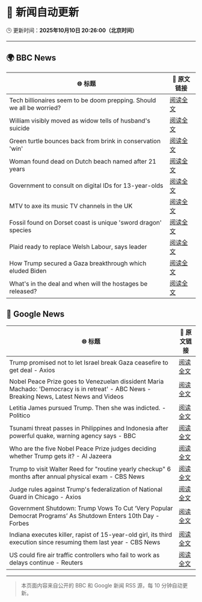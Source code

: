 # 🧠 新闻自动更新

🕒 更新时间：**2025年10月10日 20:26:00（北京时间）**

---

## 🌍 BBC News

| 🌐 标题 | 🔗 原文链接 |
|--------|-------------|
| Tech billionaires seem to be doom prepping. Should we all be worried? | [阅读全文](https://www.bbc.com/news/articles/cly17834524o?at_medium=RSS&at_campaign=rss) |
| William visibly moved as widow tells of husband's suicide | [阅读全文](https://www.bbc.com/news/articles/c2ej877g7w1o?at_medium=RSS&at_campaign=rss) |
| Green turtle bounces back from brink in conservation 'win' | [阅读全文](https://www.bbc.com/news/articles/cg426qqqqnro?at_medium=RSS&at_campaign=rss) |
| Woman found dead on Dutch beach named after 21 years | [阅读全文](https://www.bbc.com/news/articles/cpq5r9epd4qo?at_medium=RSS&at_campaign=rss) |
| Government to consult on digital IDs for 13-year-olds | [阅读全文](https://www.bbc.com/news/articles/czjvrgd48evo?at_medium=RSS&at_campaign=rss) |
| MTV to axe its music TV channels in the UK | [阅读全文](https://www.bbc.com/news/articles/cdr612yz8p0o?at_medium=RSS&at_campaign=rss) |
| Fossil found on Dorset coast is unique 'sword dragon' species | [阅读全文](https://www.bbc.com/news/articles/cdjzvzzy0mxo?at_medium=RSS&at_campaign=rss) |
| Plaid ready to replace Welsh Labour, says leader | [阅读全文](https://www.bbc.com/news/articles/cewnv2xprzko?at_medium=RSS&at_campaign=rss) |
| How Trump secured a Gaza breakthrough which eluded Biden | [阅读全文](https://www.bbc.com/news/articles/cj3yke64vp6o?at_medium=RSS&at_campaign=rss) |
| What's in the deal and when will the hostages be released? | [阅读全文](https://www.bbc.com/news/articles/cvgqx7ygq41o?at_medium=RSS&at_campaign=rss) |

## 📰 Google News

| 🌐 标题 | 🔗 原文链接 |
|--------|-------------|
| Trump promised not to let Israel break Gaza ceasefire to get deal - Axios | [阅读全文](https://news.google.com/rss/articles/CBMif0FVX3lxTE9qZ196bkhqYjdhbkpPeU93WVpOOG0xeHNQeGQyVWlidk83WUxRRndKNGZObWk2YTdVTFBnV3pfbDBNWEliNWQwOFpmUEdRcFZYUnV3RllGdVZBUDRaNmFRTkozcFNMTmVPY19sQU05WE45YVRYbjNCVjZMNVlPSVE?oc=5) |
| Nobel Peace Prize goes to Venezuelan dissident Maria Machado: 'Democracy is in retreat' - ABC News - Breaking News, Latest News and Videos | [阅读全文](https://news.google.com/rss/articles/CBMipAFBVV95cUxPaHRIZDUwQnlDTlpMQjVwUnQwSWdyX2w2N09BTkNEUXRCS0ZVVzFzWWFDZ3pzZXlMMFIyLWRuLVlkU1dCTHJPS3hGNzU5YWdTWmFEXzRybkhlODFHUjE1REQwWnBHY1k4dU1IOWlRYkdfYkp5d3lZU3ZienM0SnNvQ1h0eHE1QlQ0Sm1wRGtMNzdabEdOVzlLY3dGUG9pdzN1TmNwRNIBqgFBVV95cUxPdDdNUFpmOWw0V1VDTUIxel9YTld4amV6YkYwY1l0V2JaSzc4YzBHNlN0cmx6dWZvTTFoUmlMcUpXOVF4d1QyS2JiLUZnTHJpeTU1TUpDeWZ1V3hFd0EwWHl1b3U1WGt6V0RMLW9wWGdPcHdELXpPTV9Va0Z3NlZjUlB4ZmhLN1FVTDFuZUtZUTVqUDlnc1JUMkZIYzJ2SjhndXFmaVg0ZlR0dw?oc=5) |
| Letitia James pursued Trump. Then she was indicted. - Politico | [阅读全文](https://news.google.com/rss/articles/CBMijgFBVV95cUxQb2xfeVJlSm03cVludzNlVUgwQ1g4UjFVRFdqY2lFS2pCaGlzbjNoWXVFRVRkb2RwcW1nNllJMDhJRGVjc3NTalNLeDFwSk4yNk1iZ0d3eWNGaE9EZW1CNzI2TFd5emNOdEJKWVMtcUNaZnhlWHMzNnlOR2lFZGdtU3k1V0YtbHRCdFZGQnp3?oc=5) |
| Tsunami threat passes in Philippines and Indonesia after powerful quake, warning agency says - BBC | [阅读全文](https://news.google.com/rss/articles/CBMiVEFVX3lxTE84OUtTamxDd2YxdEJjSGxWT2o4SmNDWkNKRnF3dUROUUUxWHAybk5XV3NMbGxGWXhjaGoyUU4zQ3RUUEhXMEhQd2ZmRDFxZ3lkTFM3UQ?oc=5) |
| Who are the five Nobel Peace Prize judges deciding whether Trump gets it? - Al Jazeera | [阅读全文](https://news.google.com/rss/articles/CBMitAFBVV95cUxOWUZlYjdhZXJLc2lpN3d6NDVBQmtrTDFscGI2ajd0NFZVQnZWNkw4TG1oSWZJenl5RExRZm92S081X0ZoYWl5cFBXZVRUSDR4dzE2VVZ0cFREU25WQUJvQUFYV0dWLXhOMWRDdk9oSERTQ2gxczY2UUg1TjdpazBrSFVjOVowMERZVHRPcWdHeHBfQmg0UGxUc05KQnVOeENGU0NWQ1dEaEptcXVvb1NteTJnS2_SAboBQVVfeXFMTUsxdmJDTjZnUDFudlN0cnNkdDJVbXFoLVNRMl94aElkNUxKOXJxM202eFdvWkdCUW5pcXhTcWZnVnFCR05jb2NSTS0yT1RvN2FuTjRnZEFqWGxWMXd4X21KUEFqOFVxS0xGX0dSZ0trOGp1X1BlSzZ3RnF4cEFMbHNWU2dhZW9yZlFuT1g2cV96TUI1SHNpel93UFJ6X2MxQklLeEhxOUVKaVlyUTBmbVA2NkZoMGZUN1l3?oc=5) |
| Trump to visit Walter Reed for "routine yearly checkup" 6 months after annual physical exam - CBS News | [阅读全文](https://news.google.com/rss/articles/CBMilAFBVV95cUxPUk1ad2tJTzViWHgzRUFIeHV5MExOdHJSV1cyY1BmeGpfLUR5XzlyS3F2TzhNcEpGTURFZS1keGNfc2xUTm1vbW5QWmdWeXFVQ3FQM010clQtQ25ubmRtMVhtOHB4UUhkRmZIZHNHY200eDZiZzk1MTIxRnQ3dVhRNGxwdlZNTkZiOEhEcHRmWl85OHFm0gGaAUFVX3lxTFBsSFBwS3ZNVUJHRF9ZVEF4ZlljS1psdmpsODByVjRmdVRKSUZEdDB2NERPTzF0MTlLbzY3bDBJSGgwd3h5TWw3T0ktenFIbDFGdTVpSERMQmpIZDNXNWlOdDJEQmcyRGFIVXlGNUlxa3Vvc2hiZXpfVWJBV3JiTlU5ejFBbl9Cc0lDV0VIMGhPVkhMckZueWkta2c?oc=5) |
| Judge rules against Trump's federalization of National Guard in Chicago - Axios | [阅读全文](https://news.google.com/rss/articles/CBMiiAFBVV95cUxNN3NSRmQxVUJsblhnOHQ5T1pSM3dkTmRjZkl0aEUycUVYeElNOWJweTVjcDNoMjZYWi1GN0d1OFp3SzVzSEZnc01iWXBJd2RSYzlVWWhBVnM3VjYzdi1nTkFtN1hNV1Zja0RRUjVxZUNURTJScDNDY19YbHJJZ3RYQThZeXFUemtw?oc=5) |
| Government Shutdown: Trump Vows To Cut ‘Very Popular Democrat Programs’ As Shutdown Enters 10th Day - Forbes | [阅读全文](https://news.google.com/rss/articles/CBMi3wFBVV95cUxOcFBkZ1V3RlJRdnlyb3NwRnRtckIzOXR0MFd2TXM5YUNURzBkWFIwUDhhQ05TNFhlNGRSSHVtTmZoSHhCeFZIMTZ2WEhhbEpWbGtkUERLYXQwUmJ5LTd6RjVlTFpsRk1ENzc4Y1FSYWdMWl8tMlZLZzR6WHpBM2RteUdaS3JQNkNOX2ZsbVVCMTN6R2Q0aEpKN2JUNVJROTQ2TllxMWp2NTM5WVdrR2h5Rk1oTHlZb3BhTTNMMEczallUbW92VjBZbnhiRlhGTDhPUVdTYjVwUHpBV2FVYXhB?oc=5) |
| Indiana executes killer, rapist of 15-year-old girl, its third execution since resuming them last year - CBS News | [阅读全文](https://news.google.com/rss/articles/CBMijwFBVV95cUxQTF9JZ1d4THRDWllxX2ZEWDNrZ2R4a3cxTXFnQ0RMTlRCMHhabDRNaW1lWlJtZVV2MUpndGRudl9FbmFocHdZdlhMZDBsWDhZUnp3RUoxU19WU2g0b1BZbllnOXpMVVhaaThQSzNJX2szWVFFRU9vRXFRQkF4Ymp3MnZfd1FKMF9UUVVhRnhUTdIBlAFBVV95cUxOb2p3UURlM0JEYUdHMExscEJvcGNrRGU3YW5lNFhoTW5ORXo2MVVlUkdhZXB5OF9vT0ZsV2NDZ1NYLThGSEI5WUtWRVc4WlZtdTNJMURseXVVemhSQ1dFT1M0Q0hUYmNWbk90dzFJZWlUWnZHUndrT1gwOUNvdE83SklOeURlNUlIeXlXVU9aYVVXajNP?oc=5) |
| US could fire air traffic controllers who fail to work as delays continue - Reuters | [阅读全文](https://news.google.com/rss/articles/CBMiyAFBVV95cUxNdzlndGJDQTNjekYxbkF5Q21OQzRnWXdRRm5PN1FSNTBLRHNxZDZ0by02LWFYTDJCQk9VZGZSd0FqYTcyN2laT2tiVDJHOTRJbkNwRW9KMlkxVmgtbWhXQlVSaWJkRkxhQ01DTE9TSnpDNWNhZUppbE5iU2h3R3Z1OUVZVXB2SzBibjU5NFpXVUlMLW9BYWlXV3pzOEVjQjUzSmU4OXR6bV9LcU9VYmRwbm9LME92YWNkQTB0eFVjbF95ZHNmVUpnUw?oc=5) |

---
> 本页面内容来自公开的 BBC 和 Google 新闻 RSS 源，每 10 分钟自动更新。
